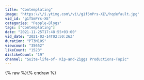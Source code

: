 ```yaml
---
title: "Contemplating"
image: "https:\/\/i.ytimg.com\/vi\/g1f5mPrs-XE\/hqdefault.jpg"
vid_id: "g1f5mPrs-XE"
categories: "People-Blogs"
tags: ["Contemplating"]
date: "2021-11-25T17:48:55+03:00"
vid_date: "2021-02-14T02:50:26Z"
duration: "PT3M10S"
viewcount: "35652"
likeCount: "1523"
dislikeCount: "19"
channel: "Suite-life-of- Kìp-and-Zìggz Productions-Topic"
---
```

{% raw %}{% endraw %}
